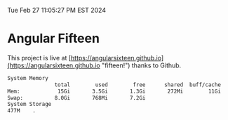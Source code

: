 Tue Feb 27 11:05:27 PM EST 2024

# Angular Fifteen


This project is live at [https://angularsixteen.github.io](https://angularsixteen.github.io "fifteen!") thanks to Github.

```bash
System Memory
               total        used        free      shared  buff/cache   available
Mem:            15Gi       3.5Gi       1.3Gi       272Mi        11Gi        11Gi
Swap:          8.0Gi       768Mi       7.2Gi
System Storage
477M	.
```
```bash
